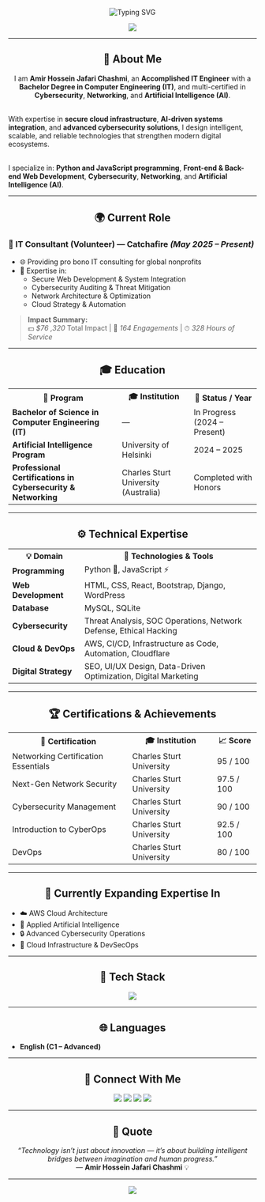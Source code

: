 <!-- 🌌 Animated Typing Header -->
<p align="center">
  <img src="https://readme-typing-svg.herokuapp.com?font=Fira+Code&size=30&duration=3500&pause=900&color=BF40BF&center=true&vCenter=true&width=1000&lines=👋+Hello%2C+I'm+Amir+Hossein+Jafari+Chashmi!;💻+IT+Engineer+%7C+Cybersecurity+%26+AI+Specialist;🌐+Web+Developer+%7C+Digital+Transformation+Consultant;🚀+Empowering+Innovation+Through+Technology" alt="Typing SVG" />
</p>

<!-- 🌈 Aurora Header -->
<p align="center">
  <img src="https://capsule-render.vercel.app/api?type=waving&color=gradient&customColorList=2,6,9,12,15&height=130&section=header&text=Welcome%20to%20My%20Digital%20Universe!%20🚀&fontSize=30&fontColor=ffffff" />
</p>

---

<h2 align="center">💼 About Me</h2>

<p align="center">
I am <b>Amir Hossein Jafari Chashmi</b>, an <b>Accomplished IT Engineer</b> with a <b>Bachelor Degree in Computer Engineering (IT)</b>, and multi-certified in <b>Cybersecurity</b>, <b>Networking</b>, and <b>Artificial Intelligence (AI)</b>.<br><br>

With expertise in <b>secure cloud infrastructure</b>, <b>AI-driven systems integration</b>, and <b>advanced cybersecurity solutions</b>, I design intelligent, scalable, and reliable technologies that strengthen modern digital ecosystems.<br><br>

I specialize in: <b>Python and JavaScript programming</b>, <b>Front-end & Back-end Web Development</b>, <b>Cybersecurity</b>, <b>Networking</b>, and <b>Artificial Intelligence (AI)</b>.
</p>

---

<h2 align="center">🌍 Current Role</h2>

### 💼 IT Consultant (Volunteer) — Catchafire *(May 2025 – Present)*
- 🌐 Providing pro bono IT consulting for global nonprofits  
- 🧩 Expertise in:  
  - Secure Web Development & System Integration  
  - Cybersecurity Auditing & Threat Mitigation  
  - Network Architecture & Optimization  
  - Cloud Strategy & Automation  

> **Impact Summary:**  
> 💵 *$76 ,320* Total Impact  |  🤝 *164 Engagements*  |  ⏱ *328 Hours of Service*

---

<h2 align="center">🎓 Education</h2>

<table align="center">
<tr>
<th>🏫 Program</th>
<th>🎓 Institution</th>
<th>📅 Status / Year</th>
</tr>
<tr>
<td><b>Bachelor of Science in Computer Engineering (IT)</b></td>
<td>—</td>
<td>In Progress (2024 – Present)</td>
</tr>
<tr>
<td><b>Artificial Intelligence Program</b></td>
<td>University of Helsinki</td>
<td>2024 – 2025</td>
</tr>
<tr>
<td><b>Professional Certifications in Cybersecurity & Networking</b></td>
<td>Charles Sturt University (Australia)</td>
<td>Completed with Honors</td>
</tr>
</table>

---

<h2 align="center">⚙️ Technical Expertise</h2>

<table align="center">
<tr><th>💡 Domain</th><th>🧰 Technologies & Tools</th></tr>
<tr><td><b>Programming</b></td><td>Python 🐍, JavaScript ⚡</td></tr>
<tr><td><b>Web Development</b></td><td>HTML, CSS, React, Bootstrap, Django, WordPress</td></tr>
<tr><td><b>Database</b></td><td>MySQL, SQLite</td></tr>
<tr><td><b>Cybersecurity</b></td><td>Threat Analysis, SOC Operations, Network Defense, Ethical Hacking</td></tr>
<tr><td><b>Cloud & DevOps</b></td><td>AWS, CI/CD, Infrastructure as Code, Automation, Cloudflare</td></tr>
<tr><td><b>Digital Strategy</b></td><td>SEO, UI/UX Design, Data-Driven Optimization, Digital Marketing</td></tr>
</table>

---

<h2 align="center">🏆 Certifications & Achievements</h2>

<table align="center">
<tr><th>🏅 Certification</th><th>🎓 Institution</th><th>📈 Score</th></tr>
<tr><td>Networking Certification Essentials</td><td>Charles Sturt University</td><td>95 / 100</td></tr>
<tr><td>Next-Gen Network Security</td><td>Charles Sturt University</td><td>97.5 / 100</td></tr>
<tr><td>Cybersecurity Management</td><td>Charles Sturt University</td><td>90 / 100</td></tr>
<tr><td>Introduction to CyberOps</td><td>Charles Sturt University</td><td>92.5 / 100</td></tr>
<tr><td>DevOps</td><td>Charles Sturt University</td><td>80 / 100</td></tr>
</table>

---

<h2 align="center">🧠 Currently Expanding Expertise In</h2>

- ☁️ AWS Cloud Architecture  
- 🤖 Applied Artificial Intelligence  
- 🔒 Advanced Cybersecurity Operations  
- 🚀 Cloud Infrastructure & DevSecOps  

---

<h2 align="center">🧩 Tech Stack</h2>

<p align="center">
  <img src="https://skillicons.dev/icons?i=python,js,html,css,react,bootstrap,django,mysql,wordpress,git,linux,vscode,aws,cloudflare" />
</p>

---

<h2 align="center">🌐 Languages</h2>

- **English (C1 – Advanced)**  

---

<h2 align="center">🤝 Connect With Me</h2>

<p align="center">
  <a href="mailto:jfysky@gmail.com"><img src="https://img.shields.io/badge/Email-BF40BF?style=for-the-badge&logo=gmail&logoColor=white" /></a>
  <a href="https://www.linkedin.com/in/amir-hossein-jafari-chashmi-269415317"><img src="https://img.shields.io/badge/LinkedIn-7E22CE?style=for-the-badge&logo=linkedin&logoColor=white" /></a>
  <a href="https://about.me/Aj7"><img src="https://img.shields.io/badge/Portfolio-9333EA?style=for-the-badge&logo=About.me&logoColor=white" /></a>
  <a href="https://www.catchafire.org/profiles/3272226/about"><img src="https://img.shields.io/badge/Catchafire-FF5A5F?style=for-the-badge&logo=firefox&logoColor=white" /></a>
</p>

---

<h2 align="center">💬 Quote</h2>

<p align="center">
  <i>“Technology isn’t just about innovation — it’s about building intelligent bridges between imagination and human progress.”</i><br>
  — <b>Amir Hossein Jafari Chashmi</b> 💡
</p>

---

<!-- 🌌 Aurora Footer -->
<p align="center">
  <img src="https://capsule-render.vercel.app/api?type=waving&color=gradient&customColorList=2,6,9,12,15&height=130&section=footer&text=Let's%20Build%20the%20Future%20Together!%20✨&fontSize=28&fontColor=ffffff" />
</p>
